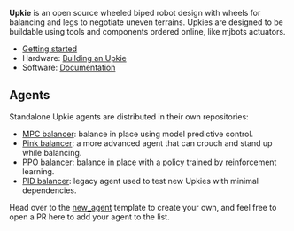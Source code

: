**Upkie** is an open source wheeled biped robot design with wheels for balancing and legs to negotiate uneven terrains. Upkies are designed to be buildable using tools and components ordered online, like mjbots actuators.

- [Getting started](https://github.com/upkie/upkie?tab=readme-ov-file#getting-started)
- Hardware: [Building an Upkie](https://github.com/upkie/upkie/wiki)
- Software: [Documentation](https://upkie.github.io/upkie/)

## Agents

Standalone Upkie agents are distributed in their own repositories:

- [MPC balancer](https://github.com/upkie/mpc_balancer): balance in place using model predictive control.
- [Pink balancer](https://github.com/upkie/pink_balancer): a more advanced agent that can crouch and stand up while balancing.
- [PPO balancer](https://github.com/upkie/ppo_balancer): balance in place with a policy trained by reinforcement learning.
- [PID balancer](https://github.com/upkie/pid_balancer): legacy agent used to test new Upkies with minimal dependencies.

Head over to the [new\_agent](https://github.com/upkie/new_agent) template to create your own, and feel free to open a PR here to add your agent to the list.

